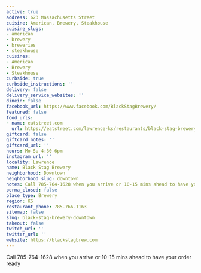 ```yaml
---
active: true
address: 623 Massachusetts Street
cuisine: American, Brewery, Steakhouse
cuisine_slugs:
- american
- brewery
- breweries
- steakhouse
cuisines:
- American
- Brewery
- Steakhouse
curbside: true
curbside_instructions: ''
delivery: false
delivery_service_websites: ''
dinein: false
facebook_url: https://www.facebook.com/BlackStagBrewery/
featured: false
food_urls:
- name: eatstreet.com
  url: https://eatstreet.com/lawrence-ks/restaurants/black-stag-brewery-and-pub
giftcard: false
giftcard_notes: ''
giftcard_url: ''
hours: Mo-Su 4:30-6pm
instagram_url: ''
locality: Lawrence
name: Black Stag Brewery
neighborhood: Downtown
neighborhood_slug: downtown
notes: Call 785-764-1628 when you arrive or 10-15 mins ahead to have your order ready
perma_closed: false
place_type: Brewery
region: KS
restaurant_phone: 785-766-1163
sitemap: false
slug: black-stag-brewery-downtown
takeout: false
twitch_url: ''
twitter_url: ''
website: https://blackstagbrew.com
---
```


Call 785-764-1628 when you arrive or 10-15 mins ahead to have your order ready